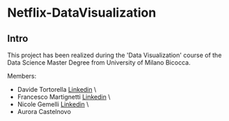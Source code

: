 # Netflix-DataVisualization

## Intro
This project has been realized during the 'Data Visualization' course of the Data Science Master Degree from University of Milano Bicocca.

Members:
- Davide Tortorella [Linkedin](https://www.linkedin.com/in/davide-tortorella-92867424b/) \
- Francesco Martignetti [Linkedin](https://www.linkedin.com/in/francesco-martignetti-34475b229/) \
- Nicole Gemelli [Linkedin](https://www.linkedin.com/in/nicole-gemelli-98054a31a/) \
- Aurora Castelnovo
